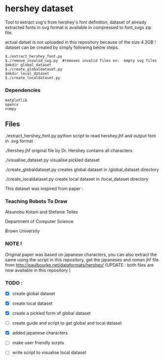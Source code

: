 # hershey dataset

Tool to extract svg's from hershey's font definition, dataset of already extracted fonts in svg format is available in compressed to font_svgs zip file.

actual datset is not uploaded in this repository because of the size 4.2GB ! dataset can be created by simply following below steps.

```
$./extract_hershey_font.py
$./remove_invalid_svg.py  #removes invalid files ex:  empty svg files
$mkdir global_dataset
$./create_globaldataset.py
$mkdir local_dataset
$./create_localdataset.py
```

### Dependencies

```
matplotlib
opencv
numpy
```

## Files

./extract_hershey_font.py   python script to read hershey.jhf and output font in .svg format

./hershey.jhf               original file by Dr. Hershey contains all characters

./visualise_dataset.py 	    visualise pickled dataset

./create_globaldataset.py   creates global dataset in /global_dataset directory

./create_localdataset.py    create local dataset in /local_dataset directory

This dataset was inspired from paper :

### Teaching Robots To Draw

Atsunobu Kotani and Stefanie Tellex

Department of Computer Science

Brown University

### NOTE !

Original paper was based on japanese characters, you can also extract the same using the script in this repository, get the japaneses and roman jhf file from http://paulbourke.net/dataformats/hershey/ (UPDATE : both files are now available in this repository )

### TODO :

- [x] create global dataset

- [x] create local dataset

- [x] create a pickled form of global dataset

- [ ] create guide and script to get global and local dataset

- [x] added japanese characters

- [ ] make user friendly scrpts  

- [ ] write script to visualise local dataset
